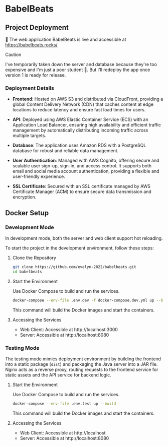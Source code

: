 # BabelBeats

## Project Deployment

🎉 The web application BabelBeats is live and accessible at https://babelbeats.rocks/

> [!CAUTION]
> I've temporarily taken down the server and database because they're too expensive and I'm just a poor student 🥲. But I'll redeploy the app once version 1 is ready for release.

### Deployment Details

- **Frontend**: Hosted on AWS S3 and distributed via CloudFront, providing a global Content Delivery Network (CDN) that caches content at edge locations to reduce latency and ensure fast load times for users.

- **API**: Deployed using AWS Elastic Container Service (ECS) with an Application Load Balancer, ensuring high availability and efficient traffic management by automatically distributing incoming traffic across multiple targets.

- **Database**: The application uses Amazon RDS with a PostgreSQL database for robust and reliable data management.

- **User Authentication**: Managed with AWS Cognito, offering secure and scalable user sign-up, sign-in, and access control. It supports both email and social media account authentication, providing a flexible and user-friendly experience.

- **SSL Certificate**: Secured with an SSL certificate managed by AWS Certificate Manager (ACM) to ensure secure data transmission and encryption.

## Docker Setup

### Development Mode

In development mode, both the server and web client support hot reloading.

To start the project in the development environment, follow these steps:

1. Clone the Repository

   ```bash
   git clone https://github.com/evelyn-2022/babelbeats.git
   cd babelbeats
   ```

2. Start the Environment

   Use Docker Compose to build and run the services.

   ```bash
   docker-compose --env-file .env.dev -f docker-compose.dev.yml up --build
   ```

   This command will build the Docker images and start the containers.

3. Accessing the Services

   - Web Client: Accessible at http://localhost:3000
   - Server: Accessible at http://localhost:8080

### Testing Mode

The testing mode mimics deployment environment by building the frontend into a static package (`dist`) and packaging the Java server into a JAR file. Nginx acts as a reverse proxy, routing requests to the frontend service for static assets and the API service for backend logic.

1. Start the Environment

   Use Docker Compose to build and run the services.

   ```bash
   docker-compose --env-file .env.test up --build
   ```

   This command will build the Docker images and start the containers.

2. Accessing the Services

   - Web Client: Accessible at http://localhost
   - Server: Accessible at http://localhost:8080
